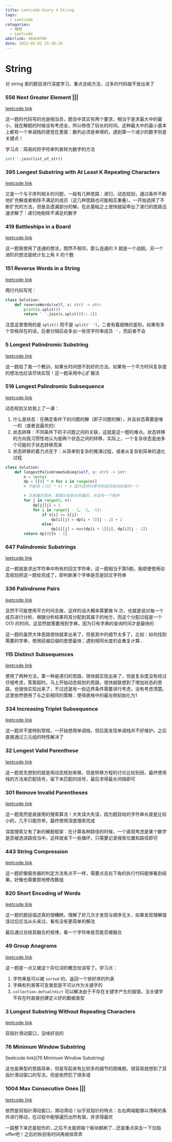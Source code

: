 ```yaml
---
title: Leetcode-diary 4 String
tags:
  - Leetcode
categories:
  - 编程
  - Leetcode
abbrlink: 984b9f00
date: 2022-03-01 15:39:28
---
```


# String

对 string 类的题目进行深度学习，重点总结方法，过多的代码就不放出来了

### 556 Next Greater Element |||

[leetcode link](https://leetcode-cn.com/problems/next-greater-element-iii/)

这一题的代码写的也是相当丑，题目中其实有两个要求，相当于是求最大中的最小，我在解题的时候没有考虑全，所以修改了较长的时间。这种最大中的最小基本上都有一个单调栈的感觉在里面：数列必须是单增的，遇到第一个减少的数字则是关键点！

学习点：简易的将字符串列表转为数字的方法

```python
int(''.join(list_of_str))
```

### 395 Longest Substring with At Least K Repeating Characters

[leetcode link](https://leetcode-cn.com/problems/longest-substring-with-at-least-k-repeating-characters/)

又是一个与子序列相关的问题，一般有几种思路：递归，动态规划，通过条件不断地扩充解或者剔除不满足的成员（这几种思路也可能相互重叠）。一开始选择了不断扩充的方法，但是会遗漏部分的解。在此基础之上很快就延申出了递归的思路迅速求解了：递归地剔除不满足的数字

### 419 Battleships in a Board

[leetcode link](https://leetcode-cn.com/problems/battleships-in-a-board/)

这一题我使用了连通的想法，既然不相邻，那么连通的 X 就是一个战舰。另一个进阶的想法是统计左上角 X 的个数

### 151 Reverse Words in a String

[leetcode link](https://leetcode-cn.com/problems/reverse-words-in-a-string/)

两行代码写完：

```python
class Solution:
    def reverseWords(self, s: str) -> str:
        print(s.split())
        return ' '.join(s.split()[::-1])
```

注意这里使用的是 `split()` 而不是 `split(' ')`，二者有着细微的差别，如果有多个空格存在的话，后者分隔后会多出一些空字符串成员 `''`，而前者不会

### 5 Longest Palindromic Substring

[leetcode link](https://leetcode-cn.com/problems/longest-palindromic-substring/)

这一题给了我一个教训，如果长时间想不到好的方法，如果有一个平方时间复杂度的想法也应该尽快实现！这一题采用中心扩展法

### 516 Longest Palindromic Subsequence

[leetcode link](https://leetcode-cn.com/problems/longest-palindromic-subsequence/)

动态规划又给我上了一课：

1. 什么是状态：在确定条件下的问题的解（即子问题的解），并且状态需要是唯一的（或者说最优的）
2. 状态转移：不同条件下的子问题之间的关联，这就是这一题的难点。状态转移的方向我习惯性地认为是两个状态之间的转移，实际上，一个复杂状态是由多个可能的子状态转移而来
3. 状态转移的着力点在于：从简单到复杂的推演过程，或者从复杂到简单的退化过程

```python
class Solution:
    def longestPalindromeSubseq(self, s: str) -> int:
        n = len(s)
        dp = [[0] * n for i in range(n)]
        # 不能用 [[0] * n] * n 因为这样列表中的成员指向的是同一个

        # 注意遍历顺序，需要从短到长的遍历，并且有一个倒序
        for j in range(0, n):
            dp[j][j] = 1
            for i in range(j - 1, -1, -1):
                if s[i] == s[j]:
                    dp[i][j] = dp[i + 1][j - 1] + 2
                else:
                    dp[i][j] = max(dp[i + 1][j], dp[i][j - 1])
        return dp[0][n - 1]
```

### 647 Palindromic Substrings 

[leetcode link](https://leetcode-cn.com/problems/palindromic-substrings/)

这一题就是求出字符串中所有的回文字符串，这一题相当于第5题。我顺便使用动态规划把这一题给完成了，即判断某个字串是否是回文字符串

### 336 Palindrome Pairs 

[leetcode link](https://leetcode-cn.com/problems/palindrome-pairs/)

显然不可能使用平方时间去做，这样的话大概率需要做 N 次，也就是说对每一个成员进行分析，根据分析结果将其分配到其属于的地方，而这个分配过程是一个 O(1) 的时间，这显然就需要用到字典，因为只有字典的查询时间才是最快的

这一题的虽然大体思路很快就拿出来了，但是其中的细节太多了，比如：如何找到需要的字串，使用前缀后缀的思想最快；遇到相同长度的会重复计算...

### 115 Distinct Subsequences

[leetcode link](https://leetcode-cn.com/problems/distinct-subsequences/)

使用了两种方法，第一种是递归的思路，很快就实现出来了，但是复杂度没有经过仔细考虑，答案超时。马上开始动态规划的思路，很快就联想到了增加状态的思路，也很快实现出来了，不过还是有一些边界条件需要进行考虑，没有考虑清楚。这里依然使用了与之前相同的策略：使得表格中的最左侧初始化为1

### 334 Increasing Triplet Subsequence 

[leetcode link](https://leetcode-cn.com/problems/increasing-triplet-subsequence/)

这一题并不是特别常规，一开始想用单调栈，但后面发现单调栈并不好维护。之后直接通过三元组的特性解决了

### 32 Longest Valid Parenthese

[leetcode link](https://leetcode-cn.com/problems/longest-valid-parentheses/)

这一题首先想到的就是用动态规划来做，但是转移方程的讨论比较别扭，最终使用栈的方法来匹配括号，留下未匹配的括号，最后求得最长间隔即可

### 301 Remove Invalid Parentheses

[leetcode link](https://leetcode-cn.com/problems/remove-invalid-parentheses/)

这一题竟然是直接用的搜索算法！大失误大失误，因为题目给的字符串长度是比较小的，几乎只能穷举，最终使用深度搜索完成

深度搜索又有了新的解题框架：在计算各种路径的时候，一个直观考虑是某个数字是否被选进路径当中，这样就省下一些循环，只需要记录搜索位置和路径即可

### 443 String Compression

[leetcode link](https://leetcode-cn.com/problems/string-compression/)

这一题好像服务器的判定方法有点不一样，需要点击右下角的执行代码能够看到结果。好像也需要原地修改数组

### 820 Short Encoding of Words 

[leetcode link](https://leetcode-cn.com/problems/short-encoding-of-words/)

这一题的题目描述真的很糟糕，理解了好几次才发现与顺序无关，如果发现理解错误过后应当从头来过，看有没有更简单的解法

最后通过总结其融合的规律，看一个字符串是否能否被融合

### 49 Group Anagrams

[leetcode link](https://leetcode-cn.com/problems/group-anagrams/)

这一题差一点又被这个异位词的概念给误导了。学习点：

1. 字符串是可以被 `sorted` 的，返回一个排好序的列表
2. 字典和列表等可变类型是不可以作为关键字的
3. `collection.defualtdict` 可以解决由于不存在关键字产生的报错，当关键字不存在时直接创建定义好的数据类型

### 3 Longest Substring Without Repeating Characters 

[leetcode link](https://leetcode-cn.com/problems/longest-substring-without-repeating-characters/)

双指针滑动窗口，没啥好说的

### 76 Minimum Window Substring

[leetcode link](76 Minimum Window Substring)

这也是典型的思路简单，但是写起来有比较多的细节的困难题。很容易就想到了双指针滑动窗口的写法，但是依然犯了很多错

### 1004 Max Consecutive Ones |||

[leetcode link](https://leetcode-cn.com/problems/max-consecutive-ones-iii/)

依然是双指针滑动窗口，滑动滑动！似乎双指针的特点：左右两端能够以清晰的条件进行移动，在过程中能够遍历出所有值，并求得最优

一路整下来还是挺伤的...之后不太能把每个板块都刷了...还是重点突击一下剑指offer吧！之后的秋招有时间再继续弄弄